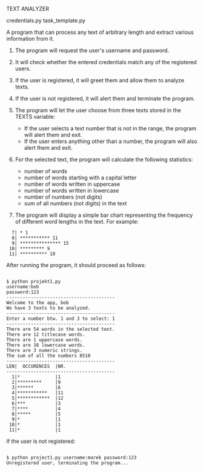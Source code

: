 TEXT ANALYZER


credentials.py
task_template.py


A program that can process any text of arbitrary length and extract various information from it.

1. The program will request the user's username and password.
2. It will check whether the entered credentials match any of the registered users.
3. If the user is registered, it will greet them and allow them to analyze texts.
4. If the user is not registered, it will alert them and terminate the program.


5. The program will let the user choose from three texts stored in the TEXTS variable:
    - If the user selects a text number that is not in the range, the program will alert them and exit. 
    - If the user enters anything other than a number, the program will also alert them and exit.


6. For the selected text, the program will calculate the following statistics:
    - number of words
    - number of words starting with a capital letter
    - number of words written in uppercase
    - number of words written in lowercase
    - number of numbers (not digits)
    - sum of all numbers (not digits) in the text

5. The program will display a simple bar chart representing the frequency of different word lengths in the text. For example:
```
  7| * 1
  8| *********** 11
  9| *************** 15
 10| ********* 9
 11| ********** 10

```
After running the program, it should proceed as follows:
```

$ python projekt1.py
username:bob
password:123
----------------------------------------
Welcome to the app, bob
We have 3 texts to be analyzed.
----------------------------------------
Enter a number btw. 1 and 3 to select: 1
----------------------------------------
There are 54 words in the selected text.
There are 12 titlecase words.
There are 1 uppercase words.
There are 38 lowercase words.
There are 3 numeric strings.
The sum of all the numbers 8510
----------------------------------------
LEN|  OCCURENCES  |NR.
----------------------------------------
  1|*             |1
  2|*********     |9
  3|******        |6
  4|***********   |11
  5|************  |12
  6|***           |3
  7|****          |4
  8|*****         |5
  9|*             |1
 10|*             |1
 11|*             |1

```
If the user is not registered:
```

$ python project1.py username:marek password:123
Unregistered user, terminating the program...
